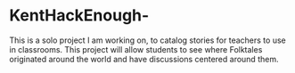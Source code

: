 # KentHackEnough-
This is a solo project I am working on, to catalog stories for teachers to use in classrooms. This project will allow students to see where Folktales originated around the world and have discussions centered around them. 
